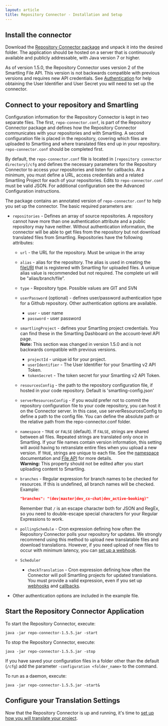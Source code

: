 ```yaml
---
layout: article
title: Repository Connector - Installation and Setup
---
```



## Install the connector

Download the [Repository Connector package](https://smartling-connector-public.s3.amazonaws.com/repo_connector/repo-connector-1.5.5-bin.zip) and unpack it into the desired folder. The application should be hosted on a server that is continuously available and publicly addressable, with Java version 7 or higher.

As of version 1.5.0, the Repository Connector uses version 2 of the Smartling File API. This version is not backwards compatible with previous versions and requires new API credentials. See [Authentication](/developers/api/v2/authentication/) for help obtaining the User Identifier and User Secret you will need to set up the connector.

## Connect to your repository and Smartling

Configuration information for the Repository Connector is kept in two separate files. The first, `repo-connector.conf`, is part of the Repository Connector package and defines how the Repository Connector communicates with your repositories and with Smartling. A second configuration file is placed in the repository, covering which files are uploaded to Smartling and where translated files end up in your repository. `repo-connector.conf` should be completed first.

By default, the `repo-connector.conf` file is located in `[repository connector directory]/cfg` and defines the necessary parameters for the Repository Connector to access your repositories and listen for callbacks. At a minimum, you must define a URL, access credentials and a related Smartling Project for each of your repositories. Edits to `repo-connector.conf` must be valid JSON. For additional configuration see the Advanced Configuration instructions.

The package contains an annotated version of `repo-connector.conf` to help you set up the connector. The basic required parameters are:

* `repositories` - Defines an array of source repositories. A repository cannot have more than one authentication attribute and a public repository may have neither. Without authentication information, the connector will be able to get files from the repository but not download translated files from Smartling. Repositories have the following attributes:

  * `url` - the URL for the repository. Must be unique in the array
  * `alias` - alias for the repository. The alias is used in creating the [fileURI](/developers/api/v2/files/upload-file/#fileuri) that is registered with Smartling for uploaded files. A unique alias value is recommended but not required. The complete uri will be "alias/branch/file”.
  * `type` - Repository type. Possible values are GIT and SVN
  * `userPassword` (optional) - defines user/password authentication type for a Github repository. Other authentication options are available.
    * `user` - user name
    * `password` - user password

  * `smartlingProject` - defines your Smartling project credentials. You can find these in the Smartling Dashboard on the account-level API page.  
  **Note:** This section was changed in version 1.5.0 and is not backwards compatible with previous versions.

    * `projectId` - unique id for your project.
    * `userIdentifier` - The User Identifier for your Smartling v2 API Token.
    * `tokenSecret` - The token secret for your Smartling v2 API Token.

  * `resourcesConfig` - the path to the repository configuration file, if hosted in your code repository. Default is 'smartling-config.json'
  * `serverResourcesConfig` - if you would prefer not to commit the repository configuration file to your code repository, you can host it on the Connector server. In this case, use serverResourcesConfig to define a path to the config file. You can define the absolute path or the relative path from the repo-connector.conf folder.
  * `namespace` - `TRUE` or `FALSE` (default). If `FALSE`, strings are shared between all files. Repeated strings are translated only once in Smartling. If your file names contain version information, this setting will avoid having to retranslate entire files when you upload a new version. If `TRUE`, strings are unique to each file. See the [namespace](/knowledge-base/articles/string-sharing-namespaces/) documentation and [File API](/developers/api/v2/files/upload-file/#smartling-namespace) for more details.  
  **Warning:** This property should not be edited after you start uploading content to Smartling.
  * `branches` - Regular expression for branch names to be checked for resources. If this is undefined, all branch names will be checked. Example:

    ~~~json
    "branches": "(dev|master|dev_cx-chat|dev_active-booking)"
    ~~~

    Remember that `/` is an escape character both for JSON and RegEx, so you need to double-escape special characters for your Regular Expressions to work.

  * `pollingSchedule` - Cron expression defining how often the Repository Connector polls your repository for updates. We strongly recommend using this method to upload new translatable files and download translations. However, if you need upload of new files to occur with minimum latency, you can [set up a webhook](/knowledge-base/articles/repository-connector-faq/#can-i-automate-uploads-when-i-make-a-commit-to-my-repository).
  * `Scheduler`

    * `checkTranslation` - Cron expression defining how often the Connector will poll Smartling projects for updated translations. You must provide a valid expression, even if you set up [webhooks](/knowledge-base/articles/repository-connector-faq/#can-i-automate-uploads-when-i-make-a-commit-to-my-repository) and [callbacks](/knowledge-base/articles/repository-connector-faq/#can-i-configure-callbacks-for-completed-translation-instead-of-using-the-cron-checker).
* Other authentication options are included in the example file.

## Start the Repository Connector Application

To start the Repository Connector, execute:

~~~
java -jar repo-connector-1.5.5.jar -start
~~~

To stop the Repository Connector, execute:

~~~
java -jar repo-connector-1.5.5.jar -stop
~~~

If you have saved your configuration files in a folder other than the default (`/cfg`) add the parameter `-configuration <folder_name>` to the command.

To run as a daemon, execute:

~~~
java -jar repo-connector-1.5.5.jar -start&
~~~

## Configure your Translation Settings

Now that the Repository Connector is up and running, it's time to [set up how you will translate your project](/knowledge-base/articles/repository-connector-translation-settings/).
